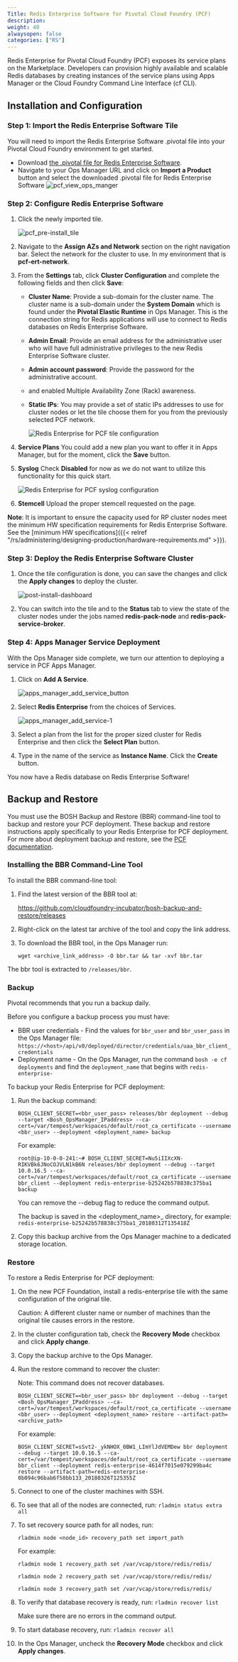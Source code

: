 ```yaml
---
Title: Redis Enterprise Software for Pivotal Cloud Foundry (PCF)
description: 
weight: 40
alwaysopen: false
categories: ["RS"]
---
```

Redis Enterprise for Pivotal Cloud Foundry (PCF) exposes its service
plans on the Marketplace. Developers can provision highly available and
scalable Redis databases by creating instances of the service plans
using Apps Manager or the Cloud Foundry Command Line Interface (cf CLI).

## Installation and Configuration

### Step 1: Import the Redis Enterprise Software Tile

You will need to import the Redis Enterprise Software .pivotal file into
your Pivotal Cloud Foundry environment to get started.

- Download [the .pivotal file for Redis Enterprise
    Software](https://app.redislabs.com/#/sign-up/software?direct=true&download=pivotal_cf).
- Navigate to your Ops Manager URL and click on **Import a Product**
    button and select the downloaded .pivotal file for Redis Enterprise
    Software
    ![pcf_view_ops_manger](/images/rs/pcf_view_ops_manger.png?width=800&height=205)

### Step 2: Configure Redis Enterprise Software

1. Click the newly imported tile.

    ![pcf_pre-install_tile](/images/rs/pcf_pre-install_tile.png?width=189&height=189)
1. Navigate to the **Assign AZs and Network** section on the right
    navigation bar. Select the network for the cluster to use. In my
    environment that is **pcf-ert-network**.
1. From the **Settings** tab, click **Cluster Configuration** and
    complete the following fields and then click **Save**:
   - **Cluster Name**: Provide a sub-domain for the cluster name. The
        cluster name is a sub-domain under the **System Domain** which
        is found under the **Pivotal Elastic Runtime** in Ops Manager.
        This is the connection string for Redis applications will use to
        connect to Redis databases on Redis Enterprise Software.
   - **Admin Email**: Provide an email address for the administrative
        user who will have full administrative privileges to the new
        Redis Enterprise Software cluster.
   - **Admin account password**: Provide the password for the
        administrative account.
   - and enabled Multiple Availability Zone (Rack) awareness.
   - **Static IPs**: You may provide a set of static IPs addresses to
        use for cluster nodes or let the tile choose them for you from
        the previously selected PCF network.

        ![Redis Enterprise for PCF tile configuration](/images/rs/rs_tile_config.png?width=800&height=604)
1. **Service Plans** You could add a new plan you want to offer it in
    Apps Manager, but for the moment, click the **Save** button.
1. **Syslog** Check **Disabled** for now as we do not want to utilize
    this functionality for this quick start.

    ![Redis Enterprise for PCF syslog configuration](/images/rs/syslog_disable.png?width=800&height=557)
1. **Stemcell** Upload the proper stemcell requested on the page.

**Note**: It is important to ensure the capacity used for RP cluster
nodes meet the minimum HW specification requirements for Redis
Enterprise Software. See the [minimum HW
specifications]({{< relref "/rs/administering/designing-production/hardware-requirements.md" >}}).

### Step 3: Deploy the Redis Enterprise Software Cluster

1. Once the tile configuration is done, you can save the changes and
    click the **Apply changes** to deploy the cluster.

    ![post-install-dashboard](/images/rs/post-install-dashboard.png?width=800&height=227)
1. You can switch into the tile and to the **Status** tab to view the
    state of the cluster nodes under the jobs named
    **redis-pack-node** and **redis-pack-service-broker**.

### Step 4: Apps Manager Service Deployment

With the Ops Manager side complete, we turn our attention to deploying
a service in PCF Apps Manager.

1. Click on **Add A Service**.

    ![apps_manager_add_service_button](/images/rs/apps_manager_add_service_button.png?width=1000&height=278)

1. Select **Redis Enterprise** from the
    choices of Services.

    ![apps_manager_add_service-1](/images/rs/apps_manager_add_service-1.png?width=800&height=635)
    
1. Select a plan from the list for the proper sized cluster for Redis
    Enterprise and then click the **Select Plan** button.
1. Type in the name of the service as **Instance Name**. Click the
    **Create** button.

You now have a Redis database on Redis Enterprise Software!

## Backup and Restore

You must use the BOSH Backup and Restore (BBR) command-line tool 
to backup and restore your PCF deployment. These backup and restore instructions 
apply specifically to your Redis Enterprise for PCF deployment. For more about 
deployment backup and restore, see the [PCF documentation](https://docs.pivotal.io/pivotalcf/latest/customizing/backup-restore/index.html).

### Installing the BBR Command-Line Tool

To install the BBR command-line tool:

1. Find the latest version of the BBR tool at:

    https://github.com/cloudfoundry-incubator/bosh-backup-and-restore/releases

1. Right-click on the latest tar archive of the tool and copy the link address.
1. To download the BBR tool, in the Ops Manager run:

    ```
    wget <archive_link_address> -O bbr.tar && tar -xvf bbr.tar
    ```

The bbr tool is extracted to `/releases/bbr`.

### Backup

Pivotal recommends that you run a backup daily.

Before you configure a backup process you must have:

* BBR user credentials - Find the values for `bbr_user` and `bbr_user_pass` in the Ops Manager file: 
`https://<host>/api/v0/deployed/director/credentials/uaa_bbr_client_credentials`
* Deployment name - On the Ops Manager, run the command `bosh -e cf deployments` 
and find the `deployment_name` that begins with `redis-enterprise-`

To backup your Redis Enterprise for PCF deployment:

1. Run the backup command: 
   
    ```
    BOSH_CLIENT_SECRET=<bbr_user_pass> releases/bbr deployment --debug --target <Bosh_OpsManager_IPaddress> --ca-cert=/var/tempest/workspaces/default/root_ca_certificate --username <bbr_user> --deployment <deployment_name> backup
    ```

    For example:

    `root@ip-10-0-0-241:~# BOSH_CLIENT_SECRET=Nu5iIIXcXN-RIKVBk6JNoCOJVLN1kB6N releases/bbr deployment --debug --target 10.0.16.5 --ca-cert=/var/tempest/workspaces/default/root_ca_certificate --username bbr_client --deployment redis-enterprise-b25242b578838c375ba1 backup
    `

    You can remove the --debug flag to reduce the command output.

    The backup is saved in the <deployment_name>_<date> directory, for example: `redis-enterprise-b25242b578838c375ba1_20180312T135418Z`

1. Copy this backup archive from the Ops Manager machine to a dedicated storage location.

### Restore

To restore a Redis Enterprise for PCF deployment:

1. On the new PCF Foundation, install a redis-enterprise tile with the same configuration of the original tile.
   
    Caution: A different cluster name or number of machines than the original tile causes errors in the restore.

1. In the cluster configuration tab, check the **Recovery Mode** checkbox and click **Apply change**.
1. Copy the backup archive to the Ops Manager.
1. Run the restore command to recover the cluster:

    Note: This command does not recover databases.

    ```
    BOSH_CLIENT_SECRET=<bbr_user_pass> bbr deployment --debug --target <Bosh_OpsManager_IPaddress> --ca-cert=/var/tempest/workspaces/default/root_ca_certificate --username <bbr_user> --deployment <deployment_name> restore --artifact-path=<archive_path>
    ```
    
    For example:
    
    `BOSH_CLIENT_SECRET=sSvt2-_ykNHOX_0BW1_LImYlJdVEMDew bbr deployment --debug --target 10.0.16.5 --ca-cert=/var/tempest/workspaces/default/root_ca_certificate --username bbr_client --deployment redis-enterprise-4614f7015e079299ba4c restore --artifact-path=redis-enterprise-0b094c96bab6f58bb133_20180326T125355Z`

1. Connect to one of the cluster machines with SSH.
1. To see that all of the nodes are connected, run: `rladmin status extra all`
1. To set recovery source path for all nodes, run:
    
    ```
    rladmin node <node_id> recovery_path set import_path
    ```
    
    For example:
    
    `rladmin node 1 recovery_path set /var/vcap/store/redis/redis/`

    `rladmin node 2 recovery_path set /var/vcap/store/redis/redis/`

    `rladmin node 3 recovery_path set /var/vcap/store/redis/redis/`

1. To verify that database recovery is ready, run: `rladmin recover list`
    
    Make sure there are no errors in the command output.
1. To start database recovery, run: `rladmin recover all`
1. In the Ops Manager, uncheck the **Recovery Mode** checkbox and click **Apply changes**.